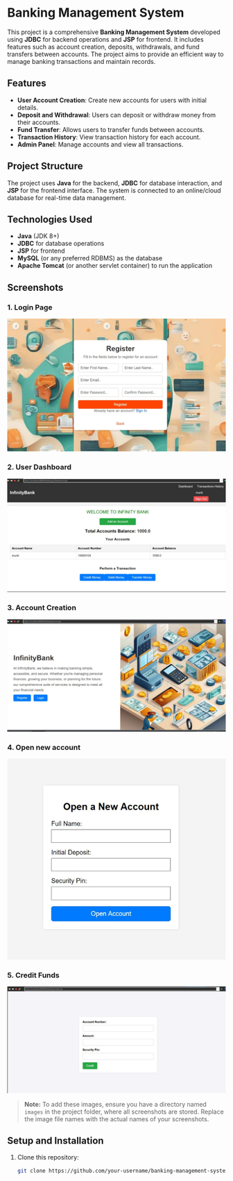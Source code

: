 # Banking Management System

This project is a comprehensive **Banking Management System** developed using **JDBC** for backend operations and **JSP** for frontend. It includes features such as account creation, deposits, withdrawals, and fund transfers between accounts. The project aims to provide an efficient way to manage banking transactions and maintain records.

## Features
- **User Account Creation**: Create new accounts for users with initial details.
- **Deposit and Withdrawal**: Users can deposit or withdraw money from their accounts.
- **Fund Transfer**: Allows users to transfer funds between accounts.
- **Transaction History**: View transaction history for each account.
- **Admin Panel**: Manage accounts and view all transactions.

## Project Structure
The project uses **Java** for the backend, **JDBC** for database interaction, and **JSP** for the frontend interface. The system is connected to an online/cloud database for real-time data management.

## Technologies Used
- **Java** (JDK 8+)
- **JDBC** for database operations
- **JSP** for frontend
- **MySQL** (or any preferred RDBMS) as the database
- **Apache Tomcat** (or another servlet container) to run the application

## Screenshots

### 1. Login Page
![Login Page](login.jpg)

### 2. User Dashboard
![User Dashboard](dashboard.jpg)

### 3. Account Creation
![Account Creation](register.jpg)

### 4. Open new account
![Deposit Funds](account.jpg)

### 5. Credit Funds
![Deposit Funds](credit.jpg)




> **Note:** To add these images, ensure you have a directory named `images` in the project folder, where all screenshots are stored. Replace the image file names with the actual names of your screenshots.

## Setup and Installation
1. Clone this repository:
   ```bash
   git clone https://github.com/your-username/banking-management-system.git
